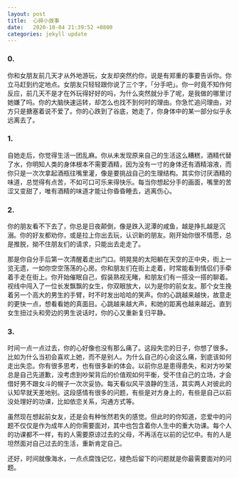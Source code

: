 ```yaml
---
layout: post
title:  心碎小故事
date:   2020-10-04 21:39:52 +0800
categories: jekyll update
---
```


### 0.
你和女朋友前几天才从外地游玩，女友却突然约你，说是有郑重的事要告诉你。你立马赶到约定地点。女朋友只轻轻跟你说了三个字，「分手吧」。你一时竟不知作何反应，前几天不是才在外玩得好好的吗，为什么突然就分手了呢，是我做的哪里讨她嫌了吗。你的大脑快速运转，却怎么也找不到何时的理由。你急忙追问理由，对方只是搪塞着说不爱了。你的心跌到了谷底，她走了，你身体中的某一部分似乎永远离去了。

### 1.
自她走后，你觉得生活一团乱麻。你从未发现原来自己的生活这么糟糕，酒精代替了水，你明知人类的身体根本不需要酒精，因为没有一寸的身体还有酒精溶液，而你只是一次次拿起酒瓶往嘴里灌，像是要挑战自己的生理结构。其实你讨厌酒精的味道，总觉得有点苦，不如可口可乐来得快乐。每当你想起分手的画面，嘴里的苦涩又变甜了，唯有酒精的味道才能让你昏昏睡去，逃离伤心。

### 2. 
你的朋友看不下去了，你总是日夜颠倒，像是跌入泥潭的咸鱼，越是挣扎越是沉溺。你的好友都劝你，或是拉上你出去玩，认识新的朋友。刚开始你很不情愿，总是推脱，拗不住朋友们的请求，只能出去走走了。

那是你自分手后第一次清醒着走出门口。明晃晃的太阳躺在天空的正中央，街上一览无遗，一如你空空荡荡的心房。你和朋友们在街上走着，时常能看到情侣们手牵着手走在街上。你开始催眠自己，假装熟视无睹，和朋友们有一搭没一搭的聊着。视线中闯入了一位长发飘飘的女生，你双眼放大，以为是你的前女友。那个女生挽着另一个高大的男生的手臂，时不时发出哈哈的笑声。你的心跳越来越快，故意走的更快一点，想看看她的真面目。心跳越来越大声，和她的距离也越来越近。直到女生扭过头和旁边的男生说话时，你的心又重新复归平静。

### 3. 
时间一点一点过去，你的心好像也没有那么痛了。这段失恋的日子，你想了很多。比如为什么当初会喜欢上她，而不是别人。为什么自己的心会这么痛，到底该如何走出失恋。你有很多思考，也有很多新的体会。以前你总是患得患失，和对方吵架总是自己先道歉，没考虑到吵架背后的价值观如何平衡，受不住自己的立场，才会借好男不跟女斗的幌子一次次妥协。每天看似风平浪静的生活，其实两人对彼此的认知早就天差地别。这段感情有很多的问题，有些是对方身上的，有些是自己以前没处理好的功课，比如依恋关系，沟通方式等。

虽然现在想起前女友，还是会有种怅然若失的感觉。但此时的你知道，恋爱中的问题不仅仅是作为成年人的你需要面对，其中也包含着你人生中的重大功课。每个人的功课都不一样，有的人需要原谅过去的父母，不再活在以前的记忆中。有的人是坦然面对自己过去的生活，重新肯定自己。

还好，时间就像海水，一点点腐蚀记忆，褪色后留下的问题就是你最需要面对的问题。